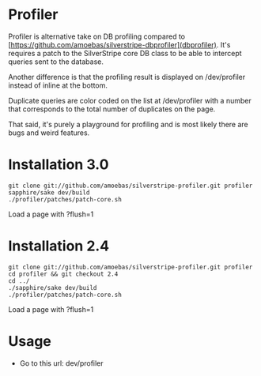 # Profiler

Profiler is alternative take on DB profiling compared to
[https://github.com/amoebas/silverstripe-dbprofiler](dbprofiler). It's requires
a patch to the SilverStripe core DB class to be able to intercept queries sent
to the database.

Another difference is that the profiling result is displayed on /dev/profiler
instead of inline at the bottom.

Duplicate queries are color coded on the list at /dev/profiler with a number
that corresponds to the total number of duplicates on the page.

That said, it's purely a playground for profiling and is most likely there are
bugs and weird features.

# Installation 3.0

    git clone git://github.com/amoebas/silverstripe-profiler.git profiler
    sapphire/sake dev/build
    ./profiler/patches/patch-core.sh

Load a page with ?flush=1

# Installation 2.4

    git clone git://github.com/amoebas/silverstripe-profiler.git profiler
    cd profiler && git checkout 2.4
    cd ../
    ./sapphire/sake dev/build
    ./profiler/patches/patch-core.sh

Load a page with ?flush=1

# Usage

- Go to this url: dev/profiler
